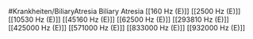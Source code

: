 #Krankheiten/BiliaryAtresia
Biliary Atresia
[[160 Hz (E)]]
[[2500 Hz (E)]]
[[10530 Hz (E)]]
[[45160 Hz (E)]]
[[62500 Hz (E)]]
[[293810 Hz (E)]]
[[425000 Hz (E)]]
[[571000 Hz (E)]]
[[833000 Hz (E)]]
[[932000 Hz (E)]]